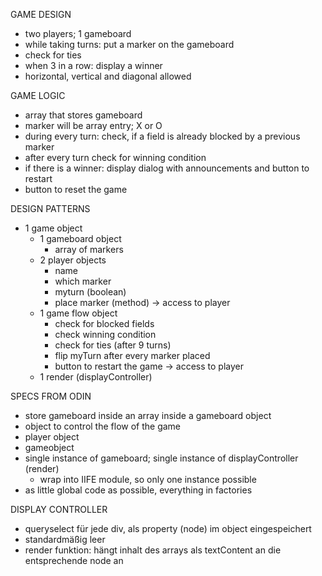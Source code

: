 GAME DESIGN
- two players; 1 gameboard
- while taking turns: put a marker on the gameboard
- check for ties
- when 3 in a row: display a winner
- horizontal, vertical and diagonal allowed


GAME LOGIC
- array that stores gameboard
- marker will be array entry; X or O
- during every turn: check, if a field is already blocked by a previous marker
- after every turn check for winning condition
- if there is a winner: display dialog with announcements and button to restart
- button to reset the game


DESIGN PATTERNS
- 1 game object
    - 1 gameboard object
        - array of markers
    - 2 player objects
        - name
        - which marker
        - myturn (boolean)
        - place marker (method) -> access to player
    - 1 game flow object
        - check for blocked fields
        - check winning condition
        - check for ties (after 9 turns)
        - flip myTurn after every marker placed
        - button to restart the game -> access to player
    - 1 render (displayController)


SPECS FROM ODIN
- store gameboard inside an array inside a gameboard object
- object to control the flow of the game
- player object
- gameobject
- single instance of gameboard; single instance of displayController (render)
    - wrap into IIFE module, so only one instance possible
- as little global code as possible, everything in factories


DISPLAY CONTROLLER
- queryselect für jede div, als property (node) im object eingespeichert
- standardmäßig leer
- render funktion: hängt inhalt des arrays als textContent an die entsprechende node an